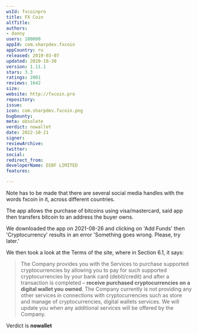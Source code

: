 ```yaml
---
wsId: fxcoinpro
title: FX Coin
altTitle: 
authors:
- danny
users: 100000
appId: com.sharpdev.fxcoin
appCountry: ru
released: 2019-03-07
updated: 2020-10-30
version: 1.11.1
stars: 3.3
ratings: 2801
reviews: 1642
size: 
website: http://fxcoin.pro
repository: 
issue: 
icon: com.sharpdev.fxcoin.png
bugbounty: 
meta: obsolete
verdict: nowallet
date: 2022-10-21
signer: 
reviewArchive: 
twitter: 
social: 
redirect_from: 
developerName: DIBF LIMITED
features: 

---
```


Note has to be made that there are several social media handles with the words fxcoin in it, across different countries.

The app allows the purchase of bitcoins using visa/mastercard, said app then transfers bitcoin to an address the buyer owns.

We downloaded the app on 2021-08-26 and clicking on 'Add Funds' then 'Cryptocurrency' results in an error 'Something goes wrong. Please, try later.' 

We then took a look at the Terms of the site, where in Section 6.1, it says:

> The Company provides you with the Services to purchase supported cryptocurrencies by allowing you to pay for such supported cryptocurrencies by your bank card (debit/credit) and after a transaction is completed – **receive purchased cryptocurrencies on a digital wallet you owned**. The Company currently is not providing any other services in connections with cryptocurrencies such as store and manage of cryptocurrencies, digital wallets services. We will update you when any additional services will be offered by the Company.

Verdict is **nowallet**



